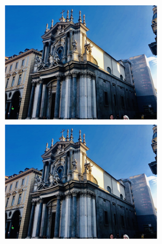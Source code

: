 ![image text](https://github.com/Henhaodetiedan/Henhaodetiedan.github.io/blob/main/FIRENZE.jpg)

![image text](FIRENZE.jpg)
